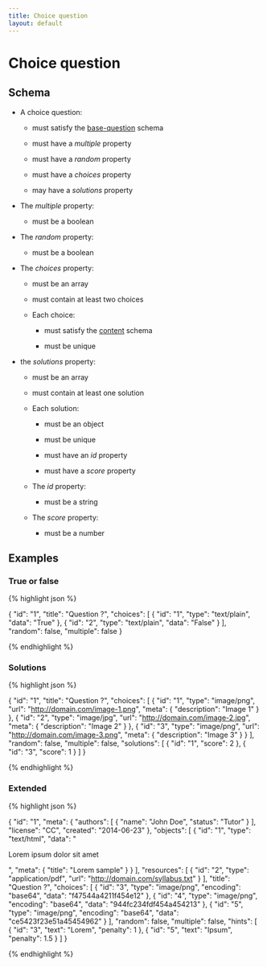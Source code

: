 ```yaml
---
title: Choice question
layout: default
---
```


# Choice question

## Schema

* A choice question:

  * must satisfy the [base-question](base-question.html) schema

  * must have a *multiple* property

  * must have a *random* property

  * must have a *choices* property

  * may have a *solutions* property

* The *multiple* property:

  * must be a boolean

* The *random* property:

  * must be a boolean

* The *choices* property:

  * must be an array

  * must contain at least two choices

  * Each choice:

    * must satisfy the [content](content.html) schema

    * must be unique

* the *solutions* property:

  * must be an array

  * must contain at least one solution

  * Each solution:

    * must be an object

    * must be unique

    * must have an *id* property

    * must have a *score* property

  * The *id* property:

    * must be a string

  * The *score* property:

    * must be a number

## Examples

### True or false

{% highlight json %}

{
  "id": "1",
  "title": "Question ?",
  "choices": [
    {
      "id": "1",
      "type": "text/plain",
      "data": "True"
    },
    {
      "id": "2",
      "type": "text/plain",
      "data": "False"
    }
  ],
  "random": false,
  "multiple": false
}

{% endhighlight %}

### Solutions

{% highlight json %}

{
  "id": "1",
  "title": "Question ?",
  "choices": [
    {
      "id": "1",
      "type": "image/png",
      "url": "http://domain.com/image-1.png",
      "meta": {
        "description": "Image 1"
      }
    },
    {
      "id": "2",
      "type": "image/jpg",
      "url": "http://domain.com/image-2.jpg",
      "meta": {
        "description": "Image 2"
      }
    },
    {
      "id": "3",
      "type": "image/png",
      "url": "http://domain.com/image-3.png",
      "meta": {
        "description": "Image 3"
      }
    }
  ],
  "random": false,
  "multiple": false,
  "solutions": [
    {
      "id": "1",
      "score": 2
    },
    {
      "id": "3",
      "score": 1
    }
  ]
}

{% endhighlight %}

### Extended

{% highlight json %}

{
  "id": "1",
  "meta": {
    "authors": [
      {
        "name": "John Doe",
        "status": "Tutor"
      }
    ],
    "license": "CC",
    "created": "2014-06-23"
  },
  "objects": [
    {
      "id": "1",
      "type": "text/html",
      "data": "<p>Lorem ipsum dolor sit amet</p>",
      "meta": {
        "title": "Lorem sample"
      }
    }
  ],
  "resources": [
    {
      "id": "2",
      "type": "application/pdf",
      "url": "http://domain.com/syllabus.txt"
    }
  ],
  "title": "Question ?",
  "choices": [
    {
      "id": "3",
      "type": "image/png",
      "encoding": "base64",
      "data": "f47544a4211f454e12"
    },
    {
      "id": "4",
      "type": "image/png",
      "encoding": "base64",
      "data": "944fc234fdf454a454213"
    },
    {
      "id": "5",
      "type": "image/png",
      "encoding": "base64",
      "data": "ce5423f23e51a45454962"
    }
  ],
  "random": false,
  "multiple": false,
  "hints": [
    {
      "id": "3",
      "text": "Lorem",
      "penalty": 1
    },
    {
      "id": "5",
      "text": "Ipsum",
      "penalty": 1.5
    }
  ]
}

{% endhighlight %}

